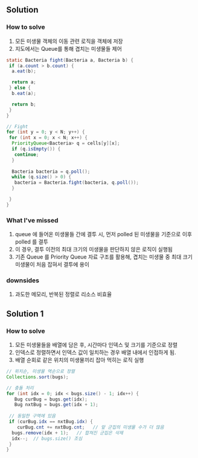## Solution

### How to solve

1. 모든 미생물 객체의 이동 관련 로직을 객체에 저장
2. 지도에서는 Queue를 통해 겹치는 미생물들 제어

```java
static Bacteria fight(Bacteria a, Bacteria b) {
 if (a.count > b.count) {
  a.eat(b);

  return a;
 } else {
  b.eat(a);

  return b;
 }
}
```

```java
// Fight
for (int y = 0; y < N; y++) {
 for (int x = 0; x < N; x++) {
  PriorityQueue<Bacteria> q = cells[y][x];
  if (q.isEmpty()) {
   continue;
  }
  
  Bacteria bacteria = q.poll();
  while (q.size() > 0) {
   bacteria = Bacteria.fight(bacteria, q.poll());
  }

 }
}
```

### What I've missed

1. queue 에 들어온 미생물들 간에 결투 시, 먼저 polled 된 미생물을 기준으로 이후 polled 를 결투
2. 이 경우, 결투 이전의 최대 크기의 미생물을 판단하지 않은 로직이 실행됨
3. 기존 Queue 를 Priority Queue 자료 구조를 활용해, 겹치는 미생물 중 최대 크기 미생물이 처음 잡혀서 결투에 용이

### downsides

1. 과도한 메모리, 반복된 정렬로 리소스 비효율

## Solution 1

### How to solve

1. 모든 미생물들을 배열에 담은 후, 시간마다 인덱스 및 크기를 기준으로 정렬
2. 인덱스로 정렬하면서 인덱스 값이 일치하는 경우 배열 내에서 인접하게 됨.
3. 배열 순회로 같은 위치의 미생물끼리 잡아 먹히는 로직 실행

```java
// 위치순, 미생물 역순으로 정렬
Collections.sort(bugs);

// 충돌 처리
for (int idx = 0; idx < bugs.size() - 1; idx++) {
   Bug curBug = bugs.get(idx);
   Bug nxtBug = bugs.get(idx + 1);
 
 // 동일한 구역에 있음
 if (curBug.idx == nxtBug.idx) {
    curBug.cnt += nxtBug.cnt;   // 앞 군집의 미생물 수가 더 많음
  bugs.remove(idx + 1);   // 합쳐진 군집은 삭제
  idx--;  // bugs.size() 조심
 }
}
```
